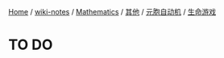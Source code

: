 [Home](https://mengxianbin.github.io) /
[wiki-notes](https://mengxianbin.github.io/wiki-notes/site) /
[Mathematics](https://mengxianbin.github.io/wiki-notes/site/Mathematics) /
[其他](https://mengxianbin.github.io/wiki-notes/site/Mathematics/%E5%85%B6%E4%BB%96) /
[元胞自动机](https://mengxianbin.github.io/wiki-notes/site/Mathematics/%E5%85%B6%E4%BB%96/%E5%85%83%E8%83%9E%E8%87%AA%E5%8A%A8%E6%9C%BA) /
[生命游戏](https://mengxianbin.github.io/wiki-notes/site/Mathematics/%E5%85%B6%E4%BB%96/%E5%85%83%E8%83%9E%E8%87%AA%E5%8A%A8%E6%9C%BA/%E7%94%9F%E5%91%BD%E6%B8%B8%E6%88%8F)

# TO DO
